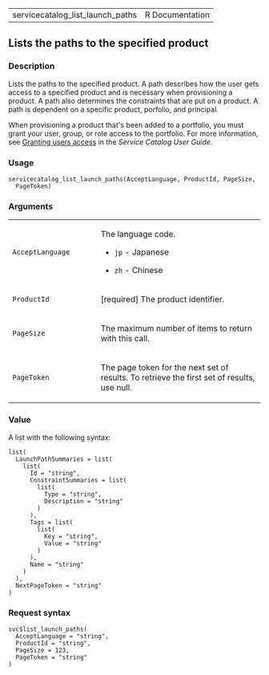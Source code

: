 <table style="width: 100%;">
<tbody>
<tr class="odd">
<td>servicecatalog_list_launch_paths</td>
<td style="text-align: right;">R Documentation</td>
</tr>
</tbody>
</table>

## Lists the paths to the specified product

### Description

Lists the paths to the specified product. A path describes how the user
gets access to a specified product and is necessary when provisioning a
product. A path also determines the constraints that are put on a
product. A path is dependent on a specific product, porfolio, and
principal.

When provisioning a product that's been added to a portfolio, you must
grant your user, group, or role access to the portfolio. For more
information, see [Granting users
access](https://docs.aws.amazon.com/servicecatalog/latest/adminguide/catalogs_portfolios_users.html)
in the *Service Catalog User Guide*.

### Usage

    servicecatalog_list_launch_paths(AcceptLanguage, ProductId, PageSize,
      PageToken)

### Arguments

<table>
<colgroup>
<col style="width: 35%" />
<col style="width: 65%" />
</colgroup>
<tbody>
<tr class="odd">
<td><code
id="servicecatalog_list_launch_paths_:_AcceptLanguage">AcceptLanguage</code></td>
<td><p>The language code.</p>
<ul>
<li><p><code>jp</code> - Japanese</p></li>
<li><p><code>zh</code> - Chinese</p></li>
</ul></td>
</tr>
<tr class="even">
<td><code
id="servicecatalog_list_launch_paths_:_ProductId">ProductId</code></td>
<td><p>[required] The product identifier.</p></td>
</tr>
<tr class="odd">
<td><code
id="servicecatalog_list_launch_paths_:_PageSize">PageSize</code></td>
<td><p>The maximum number of items to return with this call.</p></td>
</tr>
<tr class="even">
<td><code
id="servicecatalog_list_launch_paths_:_PageToken">PageToken</code></td>
<td><p>The page token for the next set of results. To retrieve the first
set of results, use null.</p></td>
</tr>
</tbody>
</table>

### Value

A list with the following syntax:

    list(
      LaunchPathSummaries = list(
        list(
          Id = "string",
          ConstraintSummaries = list(
            list(
              Type = "string",
              Description = "string"
            )
          ),
          Tags = list(
            list(
              Key = "string",
              Value = "string"
            )
          ),
          Name = "string"
        )
      ),
      NextPageToken = "string"
    )

### Request syntax

    svc$list_launch_paths(
      AcceptLanguage = "string",
      ProductId = "string",
      PageSize = 123,
      PageToken = "string"
    )
